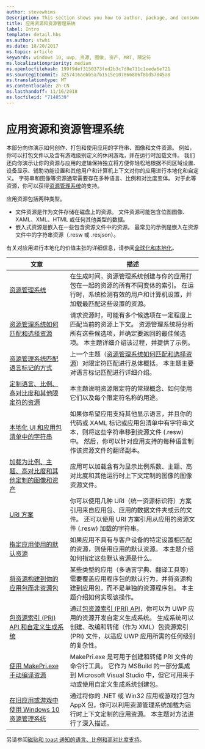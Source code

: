 ```yaml
---
author: stevewhims
Description: This section shows you how to author, package, and consume your app's string, image, and file resources.
title: 应用资源和资源管理系统
label: Intro
template: detail.hbs
ms.author: stwhi
ms.date: 10/20/2017
ms.topic: article
keywords: windows 10, uwp, 资源, 图像, 资产, MRT, 限定符
ms.localizationpriority: medium
ms.openlocfilehash: 199f9def3150373fed2b3c7d8e711c1eeda6e721
ms.sourcegitcommit: 3257416aebb5a7b1515e107866806f8bd57845a8
ms.translationtype: MT
ms.contentlocale: zh-CN
ms.lasthandoff: 11/16/2018
ms.locfileid: "7148539"
---
```

# <a name="app-resources-and-the-resource-management-system"></a>应用资源和资源管理系统


本部分向你演示如何创作、打包和使用应用的字符串、图像和文件资源。 例如，你可以打包文件以及含有游戏级别定义的休闲游戏，并在运行时加载文件。 我们还向你演示让你的资源与应用的逻辑保持独立将方便你轻松地根据不同区域设置、设备显示、辅助功能设置和其他用户和计算机上下文对你的应用进行本地化和自定义。 字符串和图像等资源通常需要存在多种语言、比例和对比度变体。 对于此等资源，你可以获得[资源管理系统](resource-management-system.md)的支持。

应用资源包括两种类型。
- 文件资源是作为文件存储在磁盘上的资源。 文件资源可能包含位图图像、XAML、XML、HTML 或任何其他类型的数据。
- 嵌入式资源是嵌入在一些包含资源文件中的资源。 最常见的示例是嵌入在资源文件中的字符串资源（.resw 或 .resjson）。

有关对应用进行本地化的价值主张的详细信息，请参阅[全球化和本地化](../design/globalizing/globalizing-portal.md)。

| 文章 | 描述 |
|---------|-------------|
| [资源管理系统](resource-management-system.md) | 在生成时间，资源管理系统创建与你的应用打包在一起的资源的所有不同变体的索引。 在运行时，系统检测有效的用户和计算机设置，并加载最匹配这些设置的资源。 |
| [资源管理系统如何匹配和选择资源](how-rms-matches-and-chooses-resources.md) | 请求资源时，可能有多个候选项在一定程度上匹配当前的资源上下文。 资源管理系统将分析所有这些候选项，并确定要返回的最佳候选项。 本主题详细介绍该过程，并提供了示例。 |
| [资源管理系统匹配语言标记的方式](how-rms-matches-lang-tags.md) | 上一个主题（[资源管理系统如何匹配和选择资源](how-rms-matches-and-chooses-resources.md)）对限定符匹配进行总体概括。 本主题主要对语言标记匹配进行详细介绍。 |
| [定制语言、比例、高对比度和其他限定符的资源](tailor-resources-lang-scale-contrast.md) | 本主题说明资源限定符的常规概念、如何使用它们以及每个限定符名称的用途。 |
| [本地化 UI 和应用包清单中的字符串](localize-strings-ui-manifest.md) | 如果你希望应用支持其他显示语言，并且你的代码或 XAML 标记或应用包清单中有字符串文本，则将这些字符串移到资源文件 (.resw) 中。 然后，你可以针对应用支持的每种语言制作该资源文件的翻译副本。 |
| [加载为比例、主题、高对比度和其他定制的图像和资产](images-tailored-for-scale-theme-contrast.md) | 应用可以加载含有为显示比例系数、主题、高对比度和其他运行时上下文定制的图像的图像资源文件。 |
| [URI 方案](uri-schemes.md) | 你可以使用几种 URI（统一资源标识符）方案引用来自应用包、应用的数据文件夹或云的文件。 还可以使用 URI 方案引用从应用的资源文件 (.resw) 加载的字符串。 |
| [指定应用使用的默认资源](specify-default-resources-installed.md) | 如果应用不具有与客户设备的特定设置相匹配的资源，则使用应用的默认资源。 本主题介绍如何指定这些默认资源是什么。 |
| [将资源构建到你的应用包而非资源包](build-resources-into-app-package.md) | 某些类型的应用（多语言字典、翻译工具等）需要覆盖应用程序包的默认行为，并将资源构建到应用包，而不是单独的资源程序包。 本主题介绍如何实现该操作。 |
| [包资源索引 (PRI) API 和自定义生成系统](pri-apis-custom-build-systems.md) | 通过[包资源索引 (PRI) API](https://msdn.microsoft.com/library/windows/desktop/mt845690)，你可以为 UWP 应用的资源开发自定义生成系统。 生成系统可以创建、改编和转储（作为 XML）包资源索引 (PRI) 文件，以适应 UWP 应用所需的任何级别的复杂性。 |
| [使用 MakePri.exe 手动编译资源](compile-resources-manually-with-makepri.md) | MakePri.exe 是可用于创建和转储 PRI 文件的命令行工具。 它作为 MSBuild 的一部分集成到 Microsoft Visual Studio 中，但它可用来手动或使用自定义生成系统创建包。 |
| [在旧应用或游戏中使用 Windows 10 资源管理系统](using-mrt-for-converted-desktop-apps-and-games.md) | 通过将你的 .NET 或 Win32 应用或游戏打包为 AppX 包，你可以利用资源管理系统加载为运行时上下文定制的应用资源。 本主题对方法进行了深入描述。 |

另请参阅[磁贴和 toast 通知的语言、比例和高对比度支持](../design/shell/tiles-and-notifications/tile-toast-language-scale-contrast.md)。
